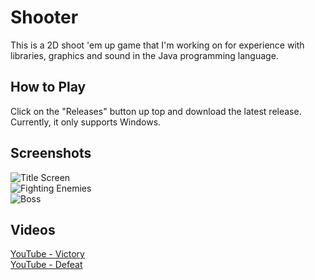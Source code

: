 # Shooter
This is a 2D shoot 'em up game that I'm working on for experience with libraries, graphics and sound in the Java programming language.

## How to Play
Click on the "Releases" button up top and download the latest release. Currently, it only supports Windows.

## Screenshots
![Title Screen](http://churichard.me/img/portfolio/Shooter/Shooter_1.png)
<br>
![Fighting Enemies](http://churichard.me/img/portfolio/Shooter/Shooter_2.png)
<br>
![Boss](http://churichard.me/img/portfolio/Shooter/Shooter_3.png)

## Videos
[YouTube - Victory](https://www.youtube.com/watch?v=9GXKpAjR3hU)
<br>
[YouTube - Defeat](https://www.youtube.com/watch?v=R3CxDFTRgf4)

